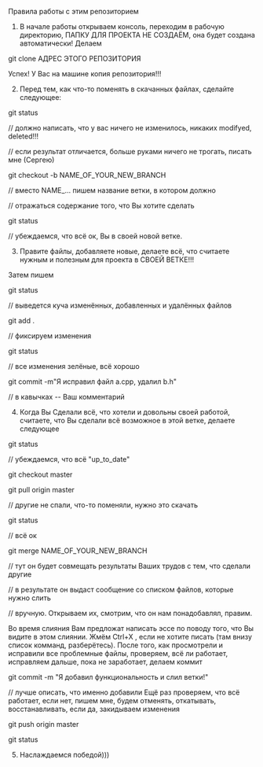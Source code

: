 Правила работы с этим репозиторием

1. В начале работы открываем консоль, переходим в рабочую директорию, 
  ПАПКУ ДЛЯ ПРОЕКТА НЕ СОЗДАЁМ, она будет создана автоматически! Делаем

  git clone АДРЕС ЭТОГО РЕПОЗИТОРИЯ
  
  Успех! У Вас на машине копия репозитория!!!
  
2. Перед тем, как что-то поменять в скачанных файлах, сделайте следующее:
 
  git status 

  // должно написать, что у вас ничего не изменилось, никаких modifyed, deleted!!!

  // если результат отличается, больше руками ничего не трогать, писать мне (Сергею)
  
  git checkout -b NAME\_OF\_YOUR\_NEW\_BRANCH 

  // вместо NAME\_... пишем название ветки, в котором должно

  // отражаться содержание того, что Вы хотите сделать
                                          
  git status 
  
  // убеждаемся, что всё ок, Вы в своей новой ветке.
  
3. Правите файлы, добавляете новые, делаете всё, что считаете нужным и полезным для проекта в СВОЕЙ ВЕТКЕ!!!

 Затем пишем
 
  git status 
  
  // выведется куча изменённых, добавленных и удалённых файлов
  
  git add . 
  
  // фиксируем изменения
  
  git status 
  
  // все изменения зелёные, всё хорошо
  
  git commit -m"Я исправил файл a.cpp, удалил b.h" 
  
  // в кавычках -- Ваш комментарий
  
4. Когда Вы Сделали всё, что хотели и довольны своей работой, считаете,
что Вы сделали всё возможное в этой ветке, делаете следующее
  
  git status

  // убеждаемся, что всё "up\_to\_date"

  git checkout master
  
  git pull origin master 
  
  // другие не спали, что-то поменяли, нужно это скачать
  
  git status 
  
  // всё ок
  
  git merge NAME\_OF\_YOUR\_NEW\_BRANCH 
  
  // тут он будет совмещать результаты Ваших трудов с тем, что сделали другие
  
  // в результате он выдаст сообщение со списком файлов, которые нужно слить
  
  // вручную. Открываем их, смотрим, что он нам понадобавлял, правим.

  Во время слияния Вам предложат написать эссе по поводу того, что Вы видите в этом слиянии.
  Жмём Ctrl+X , если не хотите писать (там внизу список комманд, разберётесь).
  После того, как просмотрели и исправили все проблемные файлы, проверяем, всё ли работает,
  исправляем дальше, пока не заработает, делаем коммит
  
  git commit -m "Я добавил функциональность и слил ветки!" 
  
  // лучше описать, что именно добавили
  Ещё раз проверяем, что всё работает, если нет, пишем мне, будем отменять, откатывать, восстанавливать, если да, закидываем изменения
  
  git push origin master
  
  git status
  
5. Наслаждаемся победой)))
